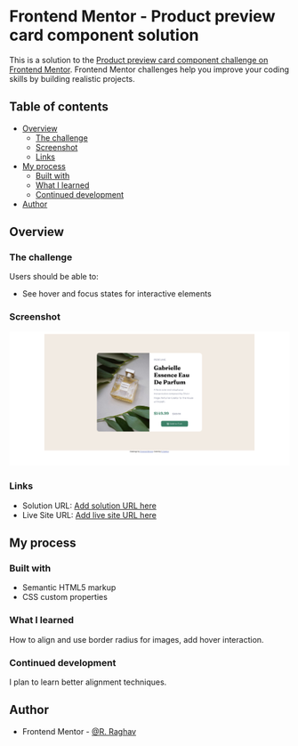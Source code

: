# Frontend Mentor - Product preview card component solution

This is a solution to the [Product preview card component challenge on Frontend Mentor](https://www.frontendmentor.io/challenges/product-preview-card-component-GO7UmttRfa). Frontend Mentor challenges help you improve your coding skills by building realistic projects. 

## Table of contents

- [Overview](#overview)
  - [The challenge](#the-challenge)
  - [Screenshot](#screenshot)
  - [Links](#links)
- [My process](#my-process)
  - [Built with](#built-with)
  - [What I learned](#what-i-learned)
  - [Continued development](#continued-development)
- [Author](#author)


## Overview

### The challenge

Users should be able to:
- See hover and focus states for interactive elements

### Screenshot

![](./screenshot.png)

### Links

- Solution URL: [Add solution URL here](https://github.com/Ri-Raghav/product-preview-challenge)
- Live Site URL: [Add live site URL here](https://your-live-site-url.com)

## My process

### Built with

- Semantic HTML5 markup
- CSS custom properties


### What I learned

How to align and use border radius for images, add hover interaction. 

### Continued development
I plan to learn better alignment techniques.

## Author
- Frontend Mentor - [@R. Raghav](https://www.frontendmentor.io/profile/Ri-Raghav)
